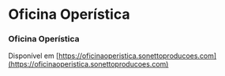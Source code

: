 # Oficina Operística
### Oficina Operística
Disponível em [https://oficinaoperistica.sonettoproducoes.com](https://oficinaoperistica.sonettoproducoes.com)
